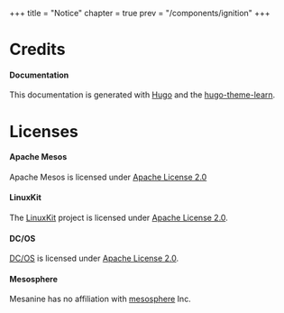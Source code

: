 +++
title = "Notice"
chapter = true
prev = "/components/ignition"
+++

# Credits

#### Documentation

This documentation is generated with [Hugo](http://gohugo.io) and the [hugo-theme-learn](https://github.com/matcornic/hugo-theme-learn).

# Licenses

#### Apache Mesos

Apache Mesos is licensed under [Apache License 2.0](https://raw.githubusercontent.com/apache/mesos/master/LICENSE)

#### LinuxKit

The [LinuxKit](https://github.com/linuxkit/linuxkit) project is licensed under [Apache License 2.0](https://raw.githubusercontent.com/linuxkit/linuxkit/master/LICENSE).

#### DC/OS

[DC/OS](https://dcos.io) is licensed under [Apache License 2.0](https://dcos.io/tos/).

#### Mesosphere

Mesanine has no affiliation with [mesosphere](https://mesosphere.com) Inc.
